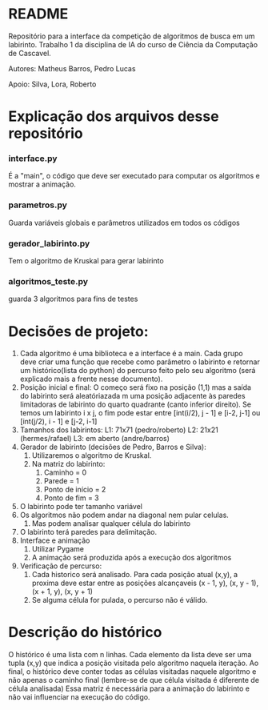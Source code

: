 # README

Repositório para a interface da competição de algoritmos de busca em um labirinto. Trabalho 1 da disciplina de IA do curso de Ciência da Computação de Cascavel.

Autores: Matheus Barros, Pedro Lucas

Apoio: Silva, Lora, Roberto

# Explicação dos arquivos desse repositório

### interface.py 

É a "main", o código que deve ser executado para computar os algoritmos e mostrar a animação.

### parametros.py

Guarda variáveis globais e parâmetros utilizados em todos os códigos

### gerador_labirinto.py

Tem o algoritmo de Kruskal para gerar labirinto

### algoritmos_teste.py

guarda 3 algoritmos para fins de testes

# Decisões de projeto:

1. Cada algoritmo é uma biblioteca e a interface é a main. Cada grupo deve criar uma função que recebe como parâmetro o labirinto e retornar um histórico(lista do python) do percurso feito pelo seu algoritmo (será explicado mais a frente nesse documento).
2. Posição inicial e final: O começo será fixo na posição (1,1) mas a saída do labirinto será aleatóriazada m uma posição adjacente às paredes limitadoras de labirinto do quarto quadrante (canto inferior direito). Se temos um labirinto i x j, o fim pode estar entre [int(i/2), j - 1] e [i-2, j-1] ou [int(j/2), i - 1] e [j-2, i-1]
3. Tamanhos dos labirintos: 
    L1: 71x71 (pedro/roberto)
    L2: 21x21 (hermes/rafael)
    L3: em aberto (andre/barros)
4. Gerador de labirinto (decisões de Pedro, Barros e Silva):
    1. Utilizaremos o algoritmo de Kruskal.
    2. Na matriz do labirinto: 
        1. Caminho = 0
        2. Parede = 1
        3. Ponto de início = 2
        4. Ponto de fim = 3
5. O labirinto pode ter tamanho variável
6. Os algoritmos não podem andar na diagonal nem pular celulas.
    1. Mas podem analisar qualquer célula do labirinto
7. O labirinto terá paredes para delimitação.
8. Interface e animação
    1. Utilizar Pygame
    2. A animação será produzida após a execução dos algoritmos
9. Verificação de percurso:
    1. Cada historico será analisado. Para cada posição atual (x,y), a proxima deve estar entre as posições alcançaveis (x - 1, y), (x, y - 1), (x + 1, y), (x, y + 1)
    2. Se alguma célula for pulada, o percurso não é válido.

# Descrição do histórico

O histórico é uma lista com n linhas. Cada elemento da lista deve ser uma tupla (x,y) que indica a posição visitada pelo algoritmo naquela iteração. Ao final, o histórico deve conter todas as células visitadas naquele algoritmo e não apenas o caminho final (lembre-se de que célula visitada é diferente de célula analisada)
Essa matriz é necessária para a animação do labirinto e não vai influenciar na execução do código.

